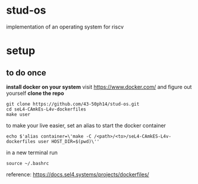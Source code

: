 # stud-os
implementation of an operating system for riscv

# setup
## to do once
**install docker on your system**
visit https://www.docker.com/ and figure out yourself
**clone the repo**
```
git clone https://github.com/43-50ph14/stud-os.git
cd seL4-CAmkEs-L4v-dockerfiles
make user
```
to make your live easier, set an alias to start the docker container
```
echo $'alias container=\'make -C /<path>/<to>/seL4-CAmkES-L4v-dockerfiles user HOST_DIR=$(pwd)\'' 
```
in a new terminal run
```
source ~/.bashrc
```
reference: https://docs.sel4.systems/projects/dockerfiles/

